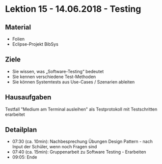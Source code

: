Lektion 15 - 14.06.2018 - Testing
===================================

Material
--------
* Folien
* Eclipse-Projekt BibSys

Ziele
-----

* Sie wissen, was „Software-Testing“ bedeutet
* Sie kennen verschiedene Test-Methoden
* Sie können Systemtests aus Use-Cases / Szenarien ableiten

Hausaufgaben
---------------

Testfall "Medium am Terminal ausleihen" als Testprotokoll mit Testschritten erarbeitet

Detailplan
----------

* 07:30 (ca. 10min): Nachbesprechung Übungen Design Pattern - nach Input der Schüler, wenn noch Fragen sind
* 07:40 (ca. 15min): Gruppenarbeit zu Software Testing - Erarbeiten
* 09:05: Ende
